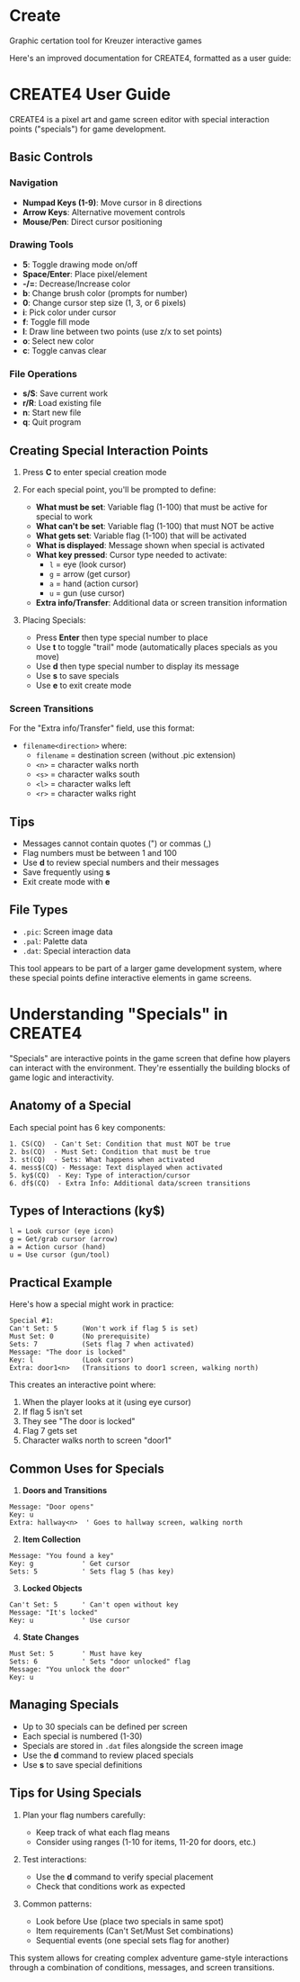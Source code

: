 # Create
Graphic certation tool for Kreuzer interactive games

Here's an improved documentation for CREATE4, formatted as a user guide:

# CREATE4 User Guide

CREATE4 is a pixel art and game screen editor with special interaction points ("specials") for game development.

## Basic Controls

### Navigation
- **Numpad Keys (1-9)**: Move cursor in 8 directions
- **Arrow Keys**: Alternative movement controls
- **Mouse/Pen**: Direct cursor positioning

### Drawing Tools
- **5**: Toggle drawing mode on/off
- **Space/Enter**: Place pixel/element
- **-/=**: Decrease/Increase color
- **b**: Change brush color (prompts for number)
- **0**: Change cursor step size (1, 3, or 6 pixels)
- **i**: Pick color under cursor
- **f**: Toggle fill mode
- **l**: Draw line between two points (use z/x to set points)
- **o**: Select new color
- **c**: Toggle canvas clear

### File Operations
- **s/S**: Save current work
- **r/R**: Load existing file
- **n**: Start new file
- **q**: Quit program

## Creating Special Interaction Points

1. Press **C** to enter special creation mode

2. For each special point, you'll be prompted to define:
   - **What must be set**: Variable flag (1-100) that must be active for special to work
   - **What can't be set**: Variable flag (1-100) that must NOT be active
   - **What gets set**: Variable flag (1-100) that will be activated
   - **What is displayed**: Message shown when special is activated
   - **What key pressed**: Cursor type needed to activate:
     - `l` = eye (look cursor)
     - `g` = arrow (get cursor)
     - `a` = hand (action cursor)
     - `u` = gun (use cursor)
   - **Extra info/Transfer**: Additional data or screen transition information

3. Placing Specials:
   - Press **Enter** then type special number to place
   - Use **t** to toggle "trail" mode (automatically places specials as you move)
   - Use **d** then type special number to display its message
   - Use **s** to save specials
   - Use **e** to exit create mode

### Screen Transitions
For the "Extra info/Transfer" field, use this format:
- `filename<direction>` where:
  - `filename` = destination screen (without .pic extension)
  - `<n>` = character walks north
  - `<s>` = character walks south
  - `<l>` = character walks left
  - `<r>` = character walks right

## Tips
- Messages cannot contain quotes (") or commas (,)
- Flag numbers must be between 1 and 100
- Use **d** to review special numbers and their messages
- Save frequently using **s**
- Exit create mode with **e**

## File Types
- `.pic`: Screen image data
- `.pal`: Palette data
- `.dat`: Special interaction data

This tool appears to be part of a larger game development system, where these special points define interactive elements in game screens.

# Understanding "Specials" in CREATE4

"Specials" are interactive points in the game screen that define how players can interact with the environment. They're essentially the building blocks of game logic and interactivity.

## Anatomy of a Special

Each special point has 6 key components:

```basic
1. CS(CQ)  - Can't Set: Condition that must NOT be true
2. bs(CQ)  - Must Set: Condition that must be true
3. st(CQ)  - Sets: What happens when activated
4. mess$(CQ) - Message: Text displayed when activated
5. ky$(CQ)  - Key: Type of interaction/cursor
6. df$(CQ)  - Extra Info: Additional data/screen transitions
```

## Types of Interactions (ky$)
```
l = Look cursor (eye icon)
g = Get/grab cursor (arrow)
a = Action cursor (hand)
u = Use cursor (gun/tool)
```

## Practical Example
Here's how a special might work in practice:

```
Special #1:
Can't Set: 5      (Won't work if flag 5 is set)
Must Set: 0       (No prerequisite)
Sets: 7           (Sets flag 7 when activated)
Message: "The door is locked"
Key: l            (Look cursor)
Extra: door1<n>   (Transitions to door1 screen, walking north)
```

This creates an interactive point where:
1. When the player looks at it (using eye cursor)
2. If flag 5 isn't set
3. They see "The door is locked"
4. Flag 7 gets set
5. Character walks north to screen "door1"

## Common Uses for Specials

1. **Doors and Transitions**
```basic
Message: "Door opens"
Key: u
Extra: hallway<n>  ' Goes to hallway screen, walking north
```

2. **Item Collection**
```basic
Message: "You found a key"
Key: g            ' Get cursor
Sets: 5           ' Sets flag 5 (has key)
```

3. **Locked Objects**
```basic
Can't Set: 5      ' Can't open without key
Message: "It's locked"
Key: u            ' Use cursor
```

4. **State Changes**
```basic
Must Set: 5       ' Must have key
Sets: 6           ' Sets "door unlocked" flag
Message: "You unlock the door"
Key: u
```

## Managing Specials

- Up to 30 specials can be defined per screen
- Each special is numbered (1-30)
- Specials are stored in `.dat` files alongside the screen image
- Use the **d** command to review placed specials
- Use **s** to save special definitions

## Tips for Using Specials

1. Plan your flag numbers carefully:
   - Keep track of what each flag means
   - Consider using ranges (1-10 for items, 11-20 for doors, etc.)

2. Test interactions:
   - Use the **d** command to verify special placement
   - Check that conditions work as expected

3. Common patterns:
   - Look before Use (place two specials in same spot)
   - Item requirements (Can't Set/Must Set combinations)
   - Sequential events (one special sets flag for another)

This system allows for creating complex adventure game-style interactions through a combination of conditions, messages, and screen transitions.
